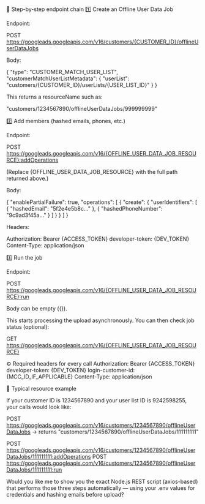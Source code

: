 🧩 Step-by-step endpoint chain
1️⃣ Create an Offline User Data Job

Endpoint:

POST https://googleads.googleapis.com/v16/customers/{CUSTOMER_ID}/offlineUserDataJobs


Body:

{
  "type": "CUSTOMER_MATCH_USER_LIST",
  "customerMatchUserListMetadata": {
    "userList": "customers/{CUSTOMER_ID}/userLists/{USER_LIST_ID}"
  }
}


This returns a resourceName such as:

"customers/1234567890/offlineUserDataJobs/999999999"

2️⃣ Add members (hashed emails, phones, etc.)

Endpoint:

POST https://googleads.googleapis.com/v16/{OFFLINE_USER_DATA_JOB_RESOURCE}:addOperations


(Replace {OFFLINE_USER_DATA_JOB_RESOURCE} with the full path returned above.)

Body:

{
  "enablePartialFailure": true,
  "operations": [
    {
      "create": {
        "userIdentifiers": [
          { "hashedEmail": "5f2e4e5b8c..." },
          { "hashedPhoneNumber": "9c9ad3f45a..." }
        ]
      }
    }
  ]
}


Headers:

Authorization: Bearer {ACCESS_TOKEN}
developer-token: {DEV_TOKEN}
Content-Type: application/json

3️⃣ Run the job

Endpoint:

POST https://googleads.googleapis.com/v16/{OFFLINE_USER_DATA_JOB_RESOURCE}:run


Body can be empty ({}).

This starts processing the upload asynchronously.
You can then check job status (optional):

GET https://googleads.googleapis.com/v16/{OFFLINE_USER_DATA_JOB_RESOURCE}

⚙️ Required headers for every call
Authorization: Bearer {ACCESS_TOKEN}
developer-token: {DEV_TOKEN}
login-customer-id: {MCC_ID_IF_APPLICABLE}
Content-Type: application/json

🧭 Typical resource example

If your customer ID is 1234567890 and your user list ID is 9242598255, your calls would look like:

POST https://googleads.googleapis.com/v16/customers/1234567890/offlineUserDataJobs
→ returns "customers/1234567890/offlineUserDataJobs/111111111"

POST https://googleads.googleapis.com/v16/customers/1234567890/offlineUserDataJobs/111111111:addOperations
POST https://googleads.googleapis.com/v16/customers/1234567890/offlineUserDataJobs/111111111:run


Would you like me to show you the exact Node.js REST script (axios-based) that performs those three steps automatically — using your .env values for credentials and hashing emails before upload?